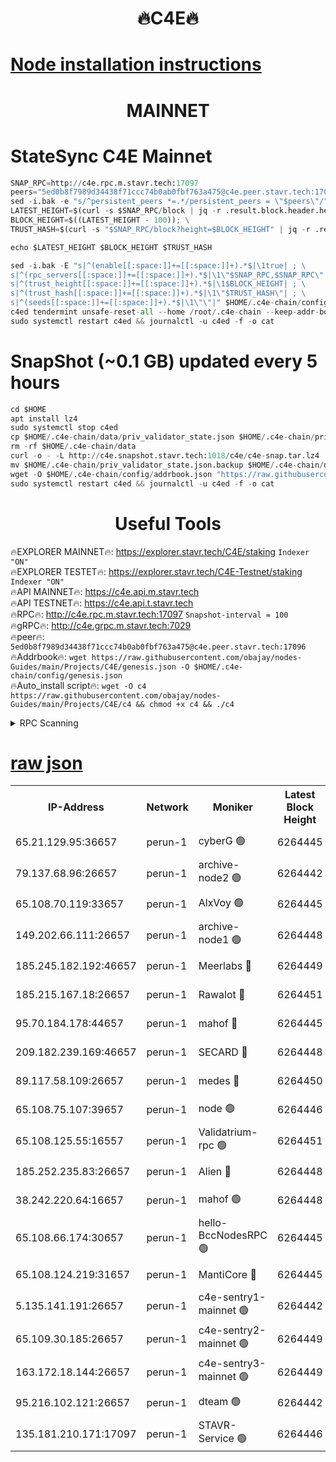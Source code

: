 <h1 align="center"> 🔥C4E🔥</h1>

[Node installation instructions](https://github.com/obajay/nodes-Guides/tree/main/Projects/C4E)
=

<h1 align="center"> MAINNET</h1>

# StateSync C4E Mainnet
```python
SNAP_RPC=http://c4e.rpc.m.stavr.tech:17097
peers="5ed0b8f7989d34438f71ccc74b0ab0fbf763a475@c4e.peer.stavr.tech:17096"
sed -i.bak -e "s/^persistent_peers *=.*/persistent_peers = \"$peers\"/" $HOME/.c4e-chain/config/config.toml
LATEST_HEIGHT=$(curl -s $SNAP_RPC/block | jq -r .result.block.header.height); \
BLOCK_HEIGHT=$((LATEST_HEIGHT - 100)); \
TRUST_HASH=$(curl -s "$SNAP_RPC/block?height=$BLOCK_HEIGHT" | jq -r .result.block_id.hash)

echo $LATEST_HEIGHT $BLOCK_HEIGHT $TRUST_HASH

sed -i.bak -E "s|^(enable[[:space:]]+=[[:space:]]+).*$|\1true| ; \
s|^(rpc_servers[[:space:]]+=[[:space:]]+).*$|\1\"$SNAP_RPC,$SNAP_RPC\"| ; \
s|^(trust_height[[:space:]]+=[[:space:]]+).*$|\1$BLOCK_HEIGHT| ; \
s|^(trust_hash[[:space:]]+=[[:space:]]+).*$|\1\"$TRUST_HASH\"| ; \
s|^(seeds[[:space:]]+=[[:space:]]+).*$|\1\"\"|" $HOME/.c4e-chain/config/config.toml
c4ed tendermint unsafe-reset-all --home /root/.c4e-chain --keep-addr-book
sudo systemctl restart c4ed && journalctl -u c4ed -f -o cat
```
# SnapShot (~0.1 GB) updated every 5 hours
```python
cd $HOME
apt install lz4
sudo systemctl stop c4ed
cp $HOME/.c4e-chain/data/priv_validator_state.json $HOME/.c4e-chain/priv_validator_state.json.backup
rm -rf $HOME/.c4e-chain/data
curl -o - -L http://c4e.snapshot.stavr.tech:1018/c4e/c4e-snap.tar.lz4 | lz4 -c -d - | tar -x -C $HOME/.c4e-chain --strip-components 2
mv $HOME/.c4e-chain/priv_validator_state.json.backup $HOME/.c4e-chain/data/priv_validator_state.json
wget -O $HOME/.c4e-chain/config/addrbook.json "https://raw.githubusercontent.com/obajay/nodes-Guides/main/Projects/C4E/addrbook.json"
sudo systemctl restart c4ed && journalctl -u c4ed -f -o cat
```
 <h1 align="center"> Useful Tools</h1>

🔥EXPLORER MAINNET🔥:  https://explorer.stavr.tech/C4E/staking            `Indexer "ON"` \
🔥EXPLORER TESTET🔥:   https://explorer.stavr.tech/C4E-Testnet/staking     `Indexer "ON"` \
🔥API MAINNET🔥:       https://c4e.api.m.stavr.tech \
🔥API TESTNET🔥:       https://c4e.api.t.stavr.tech \
🔥RPC🔥:               http://c4e.rpc.m.stavr.tech:17097                  `Snapshot-interval = 100` \
🔥gRPC🔥:              http://c4e.grpc.m.stavr.tech:7029 \
🔥peer🔥:              `5ed0b8f7989d34438f71ccc74b0ab0fbf763a475@c4e.peer.stavr.tech:17096` \
🔥Addrbook🔥:    ```wget https://raw.githubusercontent.com/obajay/nodes-Guides/main/Projects/C4E/genesis.json -O $HOME/.c4e-chain/config/genesis.json``` \
🔥Auto_install script🔥: ```wget -O c4 https://raw.githubusercontent.com/obajay/nodes-Guides/main/Projects/C4E/c4 && chmod +x c4 && ./c4```





<details>
<summary>RPC Scanning</summary>

<h2 align="center"> We scan nodes in real time every 4 hours. And we provide the final result of RPC endpoints.
We cannot influence the operation of these nodes in any way. </h2>


```python
If Voting Power is higher than 0 --> then the Node is a validator of the network and may be subject to attack and be a potential threat to the chain.
```
```python
We marked such validators with a red symbol
```

</details>

[raw json](https://rpc-check.c4e.stavr.tech/c4e/rpc-c4e-result.json)
=



<table><tr><th>IP-Address</th><th>Network</th><th>Moniker</th><th>Latest Block Height</th><th>Earliest Block Height</th><th>Catching Up</th><th>Tx Index</th><th>Voting Power</th><th>Scan Time</th></tr><tr><td>65.21.129.95:36657</td><td>perun-1</td><td>cyberG 🟢</td><td>6264445</td><td>0</td><td>False</td><td>on</td><td>0</td><td>2023-12-13T04:20:34.607284795UTC</td></tr><tr><td>79.137.68.96:26657</td><td>perun-1</td><td>archive-node2 🟢</td><td>6264442</td><td>1</td><td>False</td><td>on</td><td>0</td><td>2023-12-13T04:20:18.473587470UTC</td></tr><tr><td>65.108.70.119:33657</td><td>perun-1</td><td>AlxVoy 🟢</td><td>6264445</td><td>1</td><td>False</td><td>on</td><td>0</td><td>2023-12-13T04:20:34.288854779UTC</td></tr><tr><td>149.202.66.111:26657</td><td>perun-1</td><td>archive-node1 🟢</td><td>6264448</td><td>1</td><td>False</td><td>on</td><td>0</td><td>2023-12-13T04:20:51.124970305UTC</td></tr><tr><td>185.245.182.192:46657</td><td>perun-1</td><td>Meerlabs 🔴</td><td>6264449</td><td>1051501</td><td>False</td><td>on</td><td>493550</td><td>2023-12-13T04:20:56.383988063UTC</td></tr><tr><td>185.215.167.18:26657</td><td>perun-1</td><td>Rawalot 🔴</td><td>6264451</td><td>1090501</td><td>False</td><td>on</td><td>579034</td><td>2023-12-13T04:21:08.426360308UTC</td></tr><tr><td>95.70.184.178:44657</td><td>perun-1</td><td>mahof 🔴</td><td>6264445</td><td>2342001</td><td>False</td><td>off</td><td>1357006</td><td>2023-12-13T04:20:33.878163228UTC</td></tr><tr><td>209.182.239.169:46657</td><td>perun-1</td><td>SECARD 🔴</td><td>6264448</td><td>2616101</td><td>False</td><td>off</td><td>675729</td><td>2023-12-13T04:20:48.478282846UTC</td></tr><tr><td>89.117.58.109:26657</td><td>perun-1</td><td>medes 🔴</td><td>6264450</td><td>2826001</td><td>False</td><td>off</td><td>471345</td><td>2023-12-13T04:21:03.586720379UTC</td></tr><tr><td>65.108.75.107:39657</td><td>perun-1</td><td>node 🟢</td><td>6264446</td><td>5198801</td><td>False</td><td>on</td><td>0</td><td>2023-12-13T04:20:37.424363094UTC</td></tr><tr><td>65.108.125.55:16557</td><td>perun-1</td><td>Validatrium-rpc 🟢</td><td>6264451</td><td>5551301</td><td>False</td><td>on</td><td>0</td><td>2023-12-13T04:21:05.960988585UTC</td></tr><tr><td>185.252.235.83:26657</td><td>perun-1</td><td>Alien 🔴</td><td>6264448</td><td>5736001</td><td>False</td><td>on</td><td>380508</td><td>2023-12-13T04:20:51.481220155UTC</td></tr><tr><td>38.242.220.64:16657</td><td>perun-1</td><td>mahof 🟢</td><td>6264448</td><td>5980001</td><td>False</td><td>off</td><td>0</td><td>2023-12-13T04:20:48.822436353UTC</td></tr><tr><td>65.108.66.174:30657</td><td>perun-1</td><td>hello-BccNodesRPC 🟢</td><td>6264445</td><td>5985401</td><td>False</td><td>on</td><td>0</td><td>2023-12-13T04:20:34.976373294UTC</td></tr><tr><td>65.108.124.219:31657</td><td>perun-1</td><td>MantiCore 🔴</td><td>6264445</td><td>6164445</td><td>False</td><td>off</td><td>837598</td><td>2023-12-13T04:20:33.379096600UTC</td></tr><tr><td>5.135.141.191:26657</td><td>perun-1</td><td>c4e-sentry1-mainnet 🟢</td><td>6264442</td><td>6198001</td><td>False</td><td>on</td><td>0</td><td>2023-12-13T04:20:17.757394800UTC</td></tr><tr><td>65.109.30.185:26657</td><td>perun-1</td><td>c4e-sentry2-mainnet 🟢</td><td>6264449</td><td>6238301</td><td>False</td><td>on</td><td>0</td><td>2023-12-13T04:20:55.994565542UTC</td></tr><tr><td>163.172.18.144:26657</td><td>perun-1</td><td>c4e-sentry3-mainnet 🟢</td><td>6264449</td><td>6239001</td><td>False</td><td>on</td><td>0</td><td>2023-12-13T04:20:57.067447484UTC</td></tr><tr><td>95.216.102.121:26657</td><td>perun-1</td><td>dteam 🟢</td><td>6264442</td><td>6261001</td><td>False</td><td>on</td><td>0</td><td>2023-12-13T04:20:18.106216304UTC</td></tr><tr><td>135.181.210.171:17097</td><td>perun-1</td><td>STAVR-Service 🟢</td><td>6264446</td><td>6263001</td><td>False</td><td>on</td><td>0</td><td>2023-12-13T04:20:39.912785294UTC</td></tr></table>
